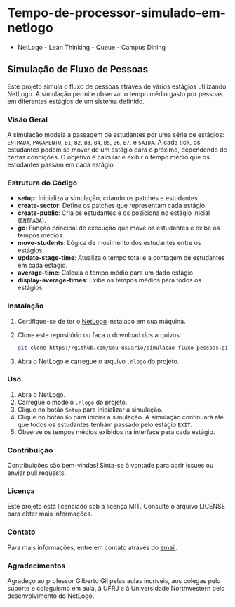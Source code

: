 # Tempo-de-processor-simulado-em-netlogo

- NetLogo - Lean Thinking - Queue - Campus Dining

## Simulação de Fluxo de Pessoas

Este projeto simula o fluxo de pessoas através de vários estágios utilizando NetLogo. A simulação permite observar o tempo médio gasto por pessoas em diferentes estágios de um sistema definido.

### Visão Geral

A simulação modela a passagem de estudantes por uma série de estágios: `ENTRADA`, `PAGAMENTO`, `B1`, `B2`, `B3`, `B4`, `B5`, `B6`, `B7`, e `SAIDA`. A cada tick, os estudantes podem se mover de um estágio para o próximo, dependendo de certas condições. O objetivo é calcular e exibir o tempo médio que os estudantes passam em cada estágio.

### Estrutura do Código

- **setup**: Inicializa a simulação, criando os patches e estudantes.
- **create-sector**: Define os patches que representam cada estágio.
- **create-public**: Cria os estudantes e os posiciona no estágio inicial (`ENTRADA`).
- **go**: Função principal de execução que move os estudantes e exibe os tempos médios.
- **move-students**: Lógica de movimento dos estudantes entre os estágios.
- **update-stage-time**: Atualiza o tempo total e a contagem de estudantes em cada estágio.
- **average-time**: Calcula o tempo médio para um dado estágio.
- **display-average-times**: Exibe os tempos médios para todos os estágios.

### Instalação

1. Certifique-se de ter o [NetLogo](https://ccl.northwestern.edu/netlogo/) instalado em sua máquina.
2. Clone este repositório ou faça o download dos arquivos:

    ```sh
    git clone https://github.com/seu-usuario/simulacao-fluxo-pessoas.git
    ```

3. Abra o NetLogo e carregue o arquivo `.nlogo` do projeto.

### Uso

1. Abra o NetLogo.
2. Carregue o modelo `.nlogo` do projeto.
3. Clique no botão `Setup` para inicializar a simulação.
4. Clique no botão `Go` para iniciar a simulação. A simulação continuará até que todos os estudantes tenham passado pelo estágio `EXIT`.
5. Observe os tempos médios exibidos na interface para cada estágio.

### Contribuição

Contribuições são bem-vindas! Sinta-se à vontade para abrir issues ou enviar pull requests.

### Licença

Este projeto está licenciado sob a licença MIT. Consulte o arquivo LICENSE para obter mais informações.

### Contato

Para mais informações, entre em contato através do [email](mailto:raphael.mauricio@gmail.com).

### Agradecimentos

Agradeço ao professor Gilberto Gil pelas aulas incríveis, aos colegas pelo suporte e coleguismo em aula, à UFRJ e à Universidade Northwestern pelo desenvolvimento do NetLogo.
